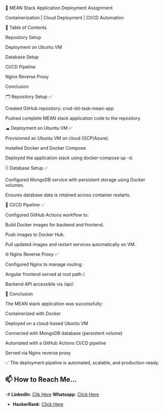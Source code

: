 🚀 MEAN Stack Application Deployment Assignment

Containerization | Cloud Deployment | CI/CD Automation

📑 Table of Contents

Repository Setup

Deployment on Ubuntu VM

Database Setup

CI/CD Pipeline

Nginx Reverse Proxy

Conclusion

🗂 Repository Setup ✅

Created GitHub repository: crud-dd-task-mean-app

Pushed complete MEAN stack application code to the repository.

☁ Deployment on Ubuntu VM ✅

Provisioned an Ubuntu VM on cloud (GCP/Azure).

Installed Docker and Docker Compose.

Deployed the application stack using docker-compose up -d.

🗄 Database Setup ✅

Configured MongoDB service with persistent storage using Docker volumes.

Ensures database data is retained across container restarts.

🔄 CI/CD Pipeline ✅

Configured GitHub Actions workflow to:

Build Docker images for backend and frontend.

Push images to Docker Hub.

Pull updated images and restart services automatically on VM.

🌐 Nginx Reverse Proxy ✅

Configured Nginx to manage routing:

Angular frontend served at root path /.

Backend API accessible via /api/.

🏁 Conclusion

The MEAN stack application was successfully:

Containerized with Docker

Deployed on a cloud-based Ubuntu VM

Connected with MongoDB database (persistent volume)

Automated with a GitHub Actions CI/CD pipeline

Served via Nginx reverse proxy

✅ The deployment pipeline is automated, scalable, and production-ready.

## 📫 How to Reach Me...
-# **LinkedIn**: [Clik Here](https://www.linkedin.com/in/devops-engineer1/)
**Whatsapp**: [Click Here](https://wa.me/918931004042)
- **HackerRank**: [Click Here](https://www.hackerrank.com/profile/thecomputersk)

